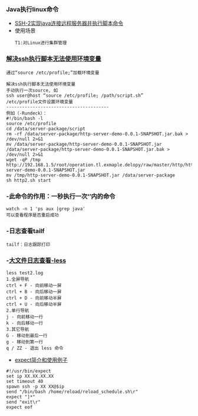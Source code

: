 ### Java执行linux命令
- [SSH-2实现java连接远程服务器并执行脚本命令](https://blog.csdn.net/chuanxincui/article/details/80916205)
- 使用场景
    ```
    T1:对Linux进行集群管理
    ```

### [解决ssh执行脚本无法使用环境变量](https://blog.csdn.net/u014449046/article/details/79979640)

```
通过“source /etc/profile;”加载环境变量

解决ssh执行脚本无法使用环境变量
手动执行一次source, 如 
ssh user@host “source /etc/profile; /path/script.sh” 
/etc/profile文件设置环境变量
---------------------------------------
例如（-Rundeck）：
#!/bin/bash -l
source /etc/profile
cd /data/server-package/script
rm -rf /data/server-package/http-server-demo-0.0.1-SNAPSHOT.jar.bak > /dev/null 2>&1 
mv /data/server-package/http-server-demo-0.0.1-SNAPSHOT.jar /data/server-package/http-server-demo-0.0.1-SNAPSHOT.jar.bak > /dev/null 2>&1 
wget -qP /tmp http://192.168.1.5/root/operation.tl.exmaple.delopy/raw/master/http/http-server-demo-0.0.1-SNAPSHOT.jar
mv /tmp/http-server-demo-0.0.1-SNAPSHOT.jar /data/server-package
sh http2.sh start
```

### -此命令的作用：一秒执行一次‘’内的命令

```
watch -n 1 'ps aux |grep java'
可以查看程序是否重启成功
```
### -日志查看tailf

```
tailf：日志跟踪打印
```
### -[大文件日志查看-less](https://www.cnblogs.com/aijianshi/p/5750911.html)
```
less test2.log
1.全屏导航
ctrl + F - 向前移动一屏
ctrl + B - 向后移动一屏
ctrl + D - 向前移动半屏
ctrl + U - 向后移动半屏
2.单行导航
j - 向前移动一行
k - 向后移动一行
3.其它导航
G - 移动到最后一行
g - 移动到第一行
q / ZZ - 退出 less 命令
```
- [expect简介和使用例子](https://www.cnblogs.com/iops/p/expect-tutorial-and-example.html)
```
#!/usr/bin/expect
set ip XX.XX.XX.XX
set timeout 40
spawn ssh -p XX XX@$ip
send "/bin/bash /home/reload/reload_schedule.sh\r"
expect "]*"
send "exit\r"
expect eof
```